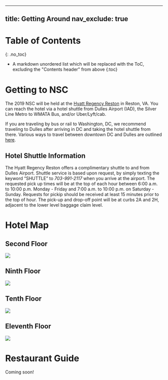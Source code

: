 <!--- TODO: Update with HRO info -->
---
title: Getting Around
nav_exclude: true
---
# Table of Contents
{: .no_toc}
* A markdown unordered list which will be replaced with the ToC, excluding the "Contents header" from above
{:toc}

# Getting to NSC

The 2019 NSC will be held at the [Hyatt Regency Reston](https://goo.gl/maps/tAp4NSVPqVH2) in Reston, VA. You can reach the hotel via a hotel shuttle from Dulles Airport (IAD), the Silver Line Metro to WMATA Bus, and/or Uber/Lyft/cab.


If you are traveling by bus or rail to Washington, DC, we recommend traveling to Dulles after arriving in DC and taking the hotel shuttle from there. Various ways to travel between downtown DC and Dulles are outlined [here](https://freetoursbyfoot.com/transportation-washington-d-c-dulles-airport/).


## Hotel Shuttle Information

The Hyatt Regency Reston offers a complimentary shuttle to and from Dulles Airport. Shuttle service is based upon request, by simply texting the keyword “SHUTTLE” to *703-991-2117* when you arrive at the airport. The requested pick up times will be at the top of each hour between 6:00 a.m. to 10:00 p.m. Monday - Friday and 7:00 a.m. to 10:00 p.m. on Saturday - Sunday. Requests for pickip should be received at least 15 minutes prior to the top of hour. The pick-up and drop-off point will be at curbs 2A and 2H, adjacent to the lower level baggage claim level.

# Hotel Map

## Second Floor

![](./images/hyatt-reston-second-floor.png)

## Ninth Floor

![](./images/hyatt-reston-ninth-floor.png)

## Tenth Floor

![](./images/hyatt-reston-tenth-floor.png)

## Eleventh Floor

![](./images/hyatt-reston-eleventh-floor.png)

# Restaurant Guide  

Coming soon!
